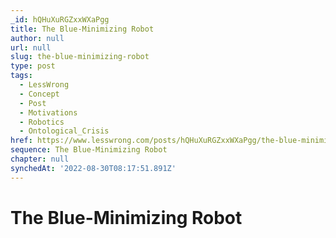 ```yaml
---
_id: hQHuXuRGZxxWXaPgg
title: The Blue-Minimizing Robot
author: null
url: null
slug: the-blue-minimizing-robot
type: post
tags:
  - LessWrong
  - Concept
  - Post
  - Motivations
  - Robotics
  - Ontological_Crisis
href: https://www.lesswrong.com/posts/hQHuXuRGZxxWXaPgg/the-blue-minimizing-robot
sequence: The Blue-Minimizing Robot
chapter: null
synchedAt: '2022-08-30T08:17:51.891Z'
---
```


# The Blue-Minimizing Robot

